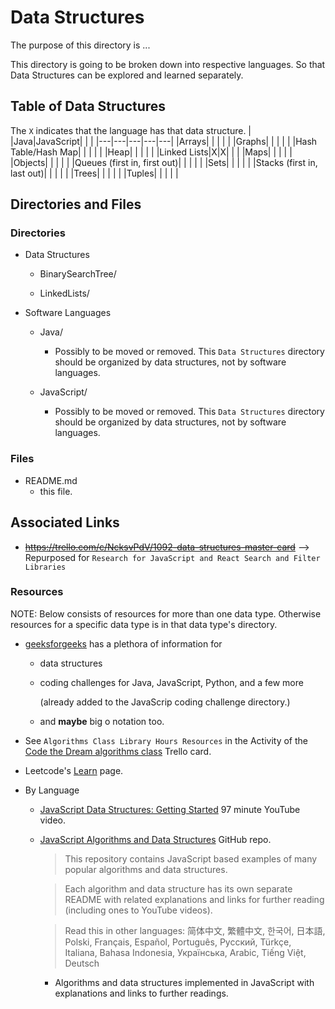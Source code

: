 # Data Structures

The purpose of this directory is ...

This directory is going to be broken down into respective languages.
So that Data Structures can be explored and learned separately.

## Table of Data Structures

The `X` indicates that the language has that data structure.
| |Java|JavaScript| | |
|---|---|---|---|---|
|Arrays| | | | |
|Graphs| | | | |
|Hash Table/Hash Map| | | | |
|Heap| | | | |
|Linked Lists|X|X| | |
|Maps| | | | |
|Objects| | | | |
|Queues (first in, first out)| | | | |
|Sets| | | | |
|Stacks (first in, last out)| | | | |
|Trees| | | | |
|Tuples| | | | |

## Directories and Files

### Directories

- Data Structures

  - BinarySearchTree/

  - LinkedLists/

- Software Languages

  - Java/

    - Possibly to be moved or removed. This `Data Structures` directory should be organized by data structures, not by software languages.

  - JavaScript/

    - Possibly to be moved or removed. This `Data Structures` directory should be organized by data structures, not by software languages.

### Files

- README.md
  - this file.

## Associated Links

- ~~https://trello.com/c/NcksvPdV/1092-data-structures-master-card~~ --> Repurposed for `Research for JavaScript and React Search and Filter Libraries`

### Resources

NOTE: Below consists of resources for more than one data type. Otherwise resources for a specific data type is in that data type's directory.

- [geeksforgeeks](https://www.geeksforgeeks.org/) has a plethora of information for

  - data structures

  - coding challenges for Java, JavaScript, Python, and a few more

    (already added to the JavaScrip coding challenge directory.)

  - and **maybe** big o notation too.

- See `Algorithms Class Library Hours Resources` in the Activity of the [Code the Dream algorithms class](https://trello.com/c/Dalqc4Hz/1367-code-the-dream-algorithms-class#comment-652ea958927077bd56ac5507) Trello card.

- Leetcode's [Learn](https://leetcode.com/explore/learn/) page.

- By Language

  - [JavaScript Data Structures: Getting Started](https://www.youtube.com/watch?v=41GSinwoMYA) 97 minute YouTube video.

  - [JavaScript Algorithms and Data Structures](https://github.com/trekhleb/javascript-algorithms) GitHub repo.

    > This repository contains JavaScript based examples of many popular algorithms and data structures.

    > Each algorithm and data structure has its own separate README with related explanations and links for further reading (including ones to YouTube videos).

    > Read this in other languages: 简体中文, 繁體中文, 한국어, 日本語, Polski, Français, Español, Português, Русский, Türkçe, Italiana, Bahasa Indonesia, Українська, Arabic, Tiếng Việt, Deutsch

    - Algorithms and data structures implemented in JavaScript with explanations and links to further readings.

